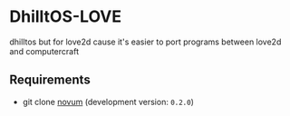 # DhilltOS-LOVE

 dhilltos but for love2d cause it's easier to port programs between love2d and computercraft

## Requirements

* git clone [novum](https://github.com/onexus-gaming/novum) (development version: `0.2.0`)
